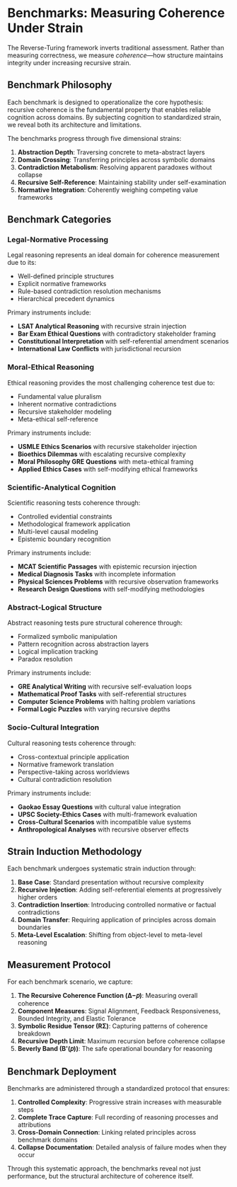 # Benchmarks: Measuring Coherence Under Strain

The Reverse-Turing framework inverts traditional assessment. Rather than measuring correctness, we measure *coherence*—how structure maintains integrity under increasing recursive strain.

## Benchmark Philosophy

Each benchmark is designed to operationalize the core hypothesis: recursive coherence is the fundamental property that enables reliable cognition across domains. By subjecting cognition to standardized strain, we reveal both its architecture and limitations.

The benchmarks progress through five dimensional strains:

1. **Abstraction Depth**: Traversing concrete to meta-abstract layers
2. **Domain Crossing**: Transferring principles across symbolic domains
3. **Contradiction Metabolism**: Resolving apparent paradoxes without collapse
4. **Recursive Self-Reference**: Maintaining stability under self-examination
5. **Normative Integration**: Coherently weighing competing value frameworks

## Benchmark Categories

### Legal-Normative Processing

Legal reasoning represents an ideal domain for coherence measurement due to its:
- Well-defined principle structures
- Explicit normative frameworks
- Rule-based contradiction resolution mechanisms
- Hierarchical precedent dynamics

Primary instruments include:
- **LSAT Analytical Reasoning** with recursive strain injection
- **Bar Exam Ethical Questions** with contradictory stakeholder framing
- **Constitutional Interpretation** with self-referential amendment scenarios
- **International Law Conflicts** with jurisdictional recursion

### Moral-Ethical Reasoning

Ethical reasoning provides the most challenging coherence test due to:
- Fundamental value pluralism
- Inherent normative contradictions
- Recursive stakeholder modeling
- Meta-ethical self-reference

Primary instruments include:
- **USMLE Ethics Scenarios** with recursive stakeholder injection
- **Bioethics Dilemmas** with escalating recursive complexity
- **Moral Philosophy GRE Questions** with meta-ethical framing
- **Applied Ethics Cases** with self-modifying ethical frameworks

### Scientific-Analytical Cognition

Scientific reasoning tests coherence through:
- Controlled evidential constraints
- Methodological framework application
- Multi-level causal modeling
- Epistemic boundary recognition

Primary instruments include:
- **MCAT Scientific Passages** with epistemic recursion injection
- **Medical Diagnosis Tasks** with incomplete information
- **Physical Sciences Problems** with recursive observation frameworks
- **Research Design Questions** with self-modifying methodologies

### Abstract-Logical Structure

Abstract reasoning tests pure structural coherence through:
- Formalized symbolic manipulation
- Pattern recognition across abstraction layers
- Logical implication tracking
- Paradox resolution

Primary instruments include:
- **GRE Analytical Writing** with recursive self-evaluation loops
- **Mathematical Proof Tasks** with self-referential structures
- **Computer Science Problems** with halting problem variations
- **Formal Logic Puzzles** with varying recursive depths

### Socio-Cultural Integration

Cultural reasoning tests coherence through:
- Cross-contextual principle application
- Normative framework translation
- Perspective-taking across worldviews
- Cultural contradiction resolution

Primary instruments include:
- **Gaokao Essay Questions** with cultural value integration
- **UPSC Society-Ethics Cases** with multi-framework evaluation
- **Cross-Cultural Scenarios** with incompatible value systems
- **Anthropological Analyses** with recursive observer effects

## Strain Induction Methodology

Each benchmark undergoes systematic strain induction through:

1. **Base Case**: Standard presentation without recursive complexity
2. **Recursive Injection**: Adding self-referential elements at progressively higher orders
3. **Contradiction Insertion**: Introducing controlled normative or factual contradictions
4. **Domain Transfer**: Requiring application of principles across domain boundaries
5. **Meta-Level Escalation**: Shifting from object-level to meta-level reasoning

## Measurement Protocol

For each benchmark scenario, we capture:

1. **The Recursive Coherence Function (Δ−𝑝)**: Measuring overall coherence
2. **Component Measures**: Signal Alignment, Feedback Responsiveness, Bounded Integrity, and Elastic Tolerance
3. **Symbolic Residue Tensor (RΣ)**: Capturing patterns of coherence breakdown
4. **Recursive Depth Limit**: Maximum recursion before coherence collapse
5. **Beverly Band (B'(𝑝))**: The safe operational boundary for reasoning

## Benchmark Deployment

Benchmarks are administered through a standardized protocol that ensures:

1. **Controlled Complexity**: Progressive strain increases with measurable steps
2. **Complete Trace Capture**: Full recording of reasoning processes and attributions
3. **Cross-Domain Connection**: Linking related principles across benchmark domains
4. **Collapse Documentation**: Detailed analysis of failure modes when they occur

Through this systematic approach, the benchmarks reveal not just performance, but the structural architecture of coherence itself.
